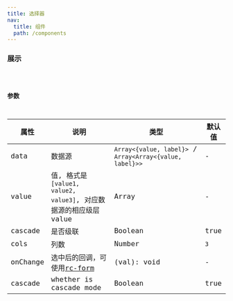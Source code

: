 ```yaml
---
title: 选择器
nav:
  title: 组件
  path: /components
---
```


### 展示

<code src="./demo/basic.tsx" />

### 参数

属性 | 说明 | 类型 | 默认值
----|-----|------|------
| data  | 数据源     | `Array<{value, label}>` / `Array<Array<{value, label}>>` | -   |
| value  | 值, 格式是`[value1, value2, value3]`, 对应数据源的相应级层 value  | Array  | -   |
| cascade  | 是否级联   | Boolean| true|
| cols     | 列数    | Number | `3` |
| onChange | 选中后的回调，可使用[rc-form](https://github.com/react-component/form) | (val): void      | -   |
| cascade  | whether is cascade mode | Boolean | true |
